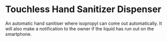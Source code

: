 # Touchless Hand Sanitizer Dispenser 
 An automatic hand sanitiser where isopropyl can come out automatically. It will also make a notification to the owner if the liquid has run out on the smartphone.
